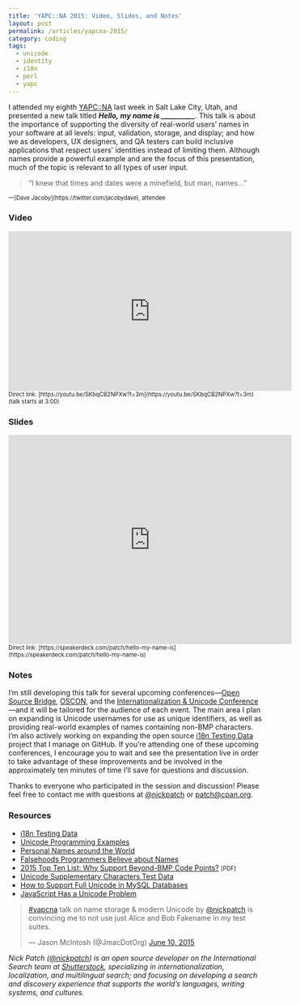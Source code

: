 ```yaml
---
title: 'YAPC::NA 2015: Video, Slides, and Notes'
layout: post
permalink: /articles/yapcna-2015/
category: coding
tags:
  - unicode
  - identity
  - i18n
  - perl
  - yapc
---
```


I attended my eighth [YAPC::NA](http://www.yapcna.org/yn2015/) last week in Salt
Lake City, Utah, and presented a new talk titled
***Hello, my name is __________***. This talk is about the importance of
supporting the diversity of real-world users’ names in your software at all
levels: input, validation, storage, and display; and how we as developers, UX
designers, and QA testers can build inclusive applications that respect users’
identities instead of limiting them. Although names provide a powerful example
and are the focus of this presentation, much of the topic is relevant to all
types of user input.

> “I knew that times and dates were a minefield, but man, names…”
<span style="font-size: 80%">
  —[Dave Jacoby](https://twitter.com/jacobydave), attendee
</span>

### Video

<iframe src="https://www.youtube.com/embed/SKbqCB2NPXw?start=180&feature=oembed"
width="560" height="315" frameborder="0" allowfullscreen="true"></iframe>

<span style="font-size: 80%">
  Direct link:
  [https://youtu.be/SKbqCB2NPXw?t=3m](https://youtu.be/SKbqCB2NPXw?t=3m)
  (talk starts at 3:00)
</span>

### Slides

<iframe src="https://speakerdeck.com/player/ef70b3970e9d4effa65affbe6ef03bca"
id="talk_frame_302715" width="560" height="413" frameborder="0"
allowfullscreen="true" allowtransparency="true" mozallowfullscreen="true"
webkitallowfullscreen="true"
style="border:0; padding:0; margin:0; background:transparent"></iframe>

<span style="font-size: 80%">
  Direct link:
  [https://speakerdeck.com/patch/hello-my-name-is](https://speakerdeck.com/patch/hello-my-name-is)
</span>

### Notes

I’m still developing this talk for several upcoming conferences—[Open Source
Bridge](http://opensourcebridge.org/),
[OSCON](http://www.oscon.com/open-source-2015), and the [Internationalization &
Unicode Conference](http://www.unicodeconference.org/)—and it will be tailored
for the audience of each event. The main area I plan on expanding is Unicode
usernames for use as unique identifiers, as well as providing real-world
examples of names containing non-BMP characters. I’m also actively working on
expanding the open source [i18n Testing
Data](https://github.com/patch/i18n-testing) project that I manage on GitHub. If
you’re attending one of these upcoming conferences, I encourage you to wait and
see the presentation live in order to take advantage of these improvements and
be involved in the approximately ten minutes of time I’ll save for questions and
discussion.

Thanks to everyone who participated in the session and discussion! Please feel
free to contact me with questions at [@nickpatch](https://twitter.com/nickpatch)
or [patch@cpan.org](mailto:patch@cpan.org).

### Resources

 * [i18n Testing Data](https://github.com/patch/i18n-testing)
 * [Unicode Programming Examples](https://github.com/patch/unicode-programming)
 * [Personal Names around the
   World](http://www.w3.org/International/questions/qa-personal-names)
 * [Falsehoods Programmers Believe about
   Names](http://www.kalzumeus.com/2010/06/17/falsehoods-programmers-believe-about-names/)
 * [2015 Top Ten List: Why Support Beyond-BMP Code
   Points?](http://blogs.adobe.com/CCJKType/files/2015/02/beyond-bmp-top10-2015.pdf)
   <span style="font-size: 80%">[PDF]</span>
 * [Unicode Supplementary Characters Test
   Data](http://www.i18nguy.com/unicode/supplementary-test.html)
 * [How to Support Full Unicode in MySQL
   Databases](https://mathiasbynens.be/notes/mysql-utf8mb4)
 * [JavaScript Has a Unicode
   Problem](https://mathiasbynens.be/notes/javascript-unicode)

<blockquote class="twitter-tweet" lang="en">
  <p lang="en" dir="ltr">
    <a href="https://twitter.com/hashtag/yapcna?src=hash">#yapcna</a> talk on
    name storage &amp; modern Unicode by
    <a href="https://twitter.com/nickpatch">@nickpatch</a> is convincing me to
    not use just Alice and Bob Fakename in my test suites.</p>&mdash; Jason
    McIntosh (@JmacDotOrg)
    <a href="https://twitter.com/JmacDotOrg/status/608671646040203264">June 10,
    2015</a>
  </p>
</blockquote>
<script async src="//platform.twitter.com/widgets.js" charset="utf-8"></script>

*Nick Patch ([@nickpatch](https://twitter.com/nickpatch)) is an open source
developer on the International Search team at
[Shutterstock](http://tech.shutterstock.com/), specializing in
internationalization, localization, and multilingual search; and focusing on
developing a search and discovery experience that supports the world’s
languages, writing systems, and cultures.*